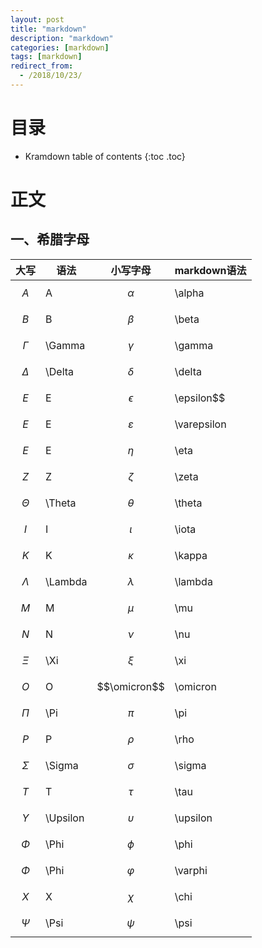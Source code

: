 ```yaml
---
layout: post
title: "markdown"
description: "markdown"
categories: [markdown]
tags: [markdown]
redirect_from:
  - /2018/10/23/
---
```


# 目录

* Kramdown table of contents
{:toc .toc}

# 正文

## 一、希腊字母

|大写|语法|小写字母|markdown语法|
|-------|-------|-------|-------|
|$$A$$|A|$$\alpha$$|\alpha|
|$$B$$|B|$$\beta$$|\beta|
|$$\Gamma$$|\Gamma|$$\gamma$$|\gamma|
|$$\Delta$$|\Delta|$$\delta$$|\delta|
|$$E$$|E|$$\epsilon$$|\epsilon$$|
|$$E$$|E|$$\varepsilon$$|\varepsilon|
|$$E$$|E|$$\eta$$|\eta|
|$$Z$$|Z|$$\zeta$$|\zeta|
|$$\Theta$$|\Theta|$$\theta$$|\theta|
|$$I$$|I|$$\iota$$|\iota|
|$$K$$|K|$$\kappa$$|\kappa|
|$$\Lambda$$|\Lambda|$$\lambda$$|\lambda|
|$$M$$|M|$$\mu$$|\mu|
|$$N$$|N|$$\nu$$|\nu|
|$$\Xi$$|\Xi|$$\xi$$|\xi|
|$$O$$|O|$$\omicron$$|\omicron|
|$$\Pi$$|\Pi|$$\pi$$|\pi|
|$$P$$|P|$$\rho$$|\rho|
|$$\Sigma$$|\Sigma|$$\sigma$$|\sigma|
|$$T$$|T|$$\tau$$|\tau|
|$$\Upsilon$$|\Upsilon|$$\upsilon$$|\upsilon|
|$$\Phi$$|\Phi|$$\phi$$|\phi|
|$$\Phi$$|\Phi|$$\varphi$$|\varphi|
|$$X$$|X|$$\chi$$|\chi|
|$$\Psi$$|\Psi|$$\psi$$|\psi|












